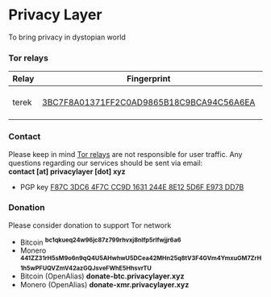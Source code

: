 # Privacy Layer
To bring privacy in dystopian world

### Tor relays

| Relay         | Fingerprint   | Location  |
| ------------- | ------------- | --------- |
| terek      | [3BC7F8A01371FF2C0AD9865B18C9BCA94C56A6EA](https://metrics.torproject.org/rs.html#search/3BC7F8A01371FF2C0AD9865B18C9BCA94C56A6EA) | [ab stract ltd (AS39287)](https://njal.la/), Sweden |

### Contact
Please keep in mind [Tor relays](https://www.eff.org/pages/what-tor-relay) are not responsible for user traffic. Any questions regarding our services should be sent via email: **contact&nbsp;[at]&nbsp;privacylayer&nbsp;[dot]&nbsp;xyz**

- PGP key [F87C 3DC6 4F7C CC9D 1631  244E 8E12 5D6F E973 DD7B](https://keys.openpgp.org/vks/v1/by-fingerprint/F87C3DC64F7CCC9D1631244E8E125D6FE973DD7B)

### Donation
Please consider donation to support Tor network

- Bitcoin <sup>**bc1qkueq24w96jc87z799rhvxj8nlfp5rlfwjjr6a6**</sup>
- Monero <sup>**441ZZ31rH5sM9o6n9qQ4U5AHwhwU5DCea42MHn25q8tV3F4GVm4YmxuGM7ZrH1h5wPFUQVZmV42azGQJsveFWhE5HhsvrTU**</sup>
- Bitcoin (OpenAlias) **donate-btc.privacylayer.xyz**
- Monero (OpenAlias) **donate-xmr.privacylayer.xyz**
